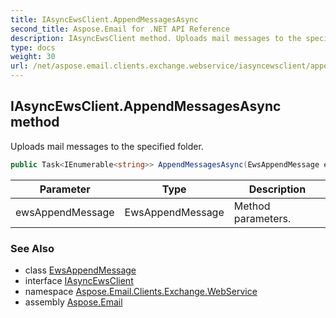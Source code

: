 ```yaml
---
title: IAsyncEwsClient.AppendMessagesAsync
second_title: Aspose.Email for .NET API Reference
description: IAsyncEwsClient method. Uploads mail messages to the specified folder
type: docs
weight: 30
url: /net/aspose.email.clients.exchange.webservice/iasyncewsclient/appendmessagesasync/
---
```

## IAsyncEwsClient.AppendMessagesAsync method

Uploads mail messages to the specified folder.

```csharp
public Task<IEnumerable<string>> AppendMessagesAsync(EwsAppendMessage ewsAppendMessage)
```

| Parameter | Type | Description |
| --- | --- | --- |
| ewsAppendMessage | EwsAppendMessage | Method parameters. |

### See Also

* class [EwsAppendMessage](../../../aspose.email.clients.exchange.webservice.models/ewsappendmessage/)
* interface [IAsyncEwsClient](../)
* namespace [Aspose.Email.Clients.Exchange.WebService](../../iasyncewsclient/)
* assembly [Aspose.Email](../../../)


